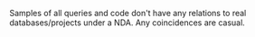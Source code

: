 Samples of all queries and code don't have any relations to real databases/projects under a NDA. Any coincidences are casual.
